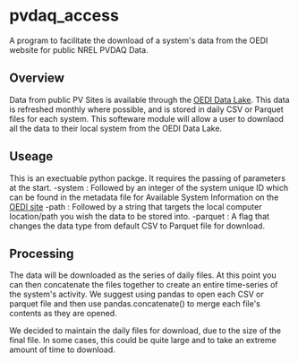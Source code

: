 # pvdaq_access
A program to facilitate the download of a system's data from the OEDI website for public NREL PVDAQ Data.

## Overview
Data from public PV Sites is available through the [OEDI Data Lake][1]. This data is refreshed monthly where possible, and is stored in daily CSV or Parquet files for each system. This softeware module will allow a user to downlaod all the data to their local system from the OEDI Data Lake.

## Useage
This is an exectuable python packge. It requires the passing of parameters at the start.
-system : Followed by an integer of the system unique ID which can be found in the metadata file for Available System Information on the [OEDI site][1]
-path : Followed by a string that targets the local computer location/path you wish the data to be stored into.
-parquet : A flag that changes the data type from default CSV to Parquet file for download.

## Processing
The data will be downloaded as the series of daily files. At this point you can then concatenate the files together to create an entire time-series of the system's activity. We suggest using pandas to open each CSV or parquet file and then use pandas.concatenate() to merge each file's contents as they are opened. 

We decided to maintain the daily files for download, due to the size of the final file. In some cases, this could be quite large and to take an extreme amount of time to download.


[1]:https://data.openei.org/submissions/4568
